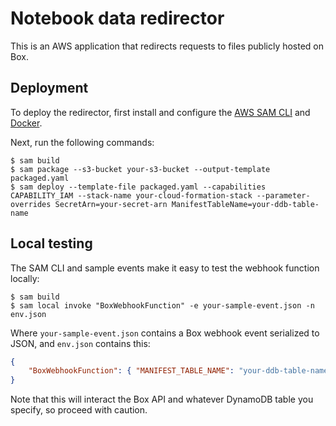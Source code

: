 # Notebook data redirector

This is an AWS application that redirects requests to files publicly hosted on Box.

## Deployment

To deploy the redirector, first install and configure the [AWS SAM CLI](https://docs.aws.amazon.com/serverless-application-model/latest/developerguide/serverless-sam-cli-install.html) and [Docker](https://docs.docker.com/install/).

Next, run the following commands:

```console
$ sam build
$ sam package --s3-bucket your-s3-bucket --output-template packaged.yaml
$ sam deploy --template-file packaged.yaml --capabilities CAPABILITY_IAM --stack-name your-cloud-formation-stack --parameter-overrides SecretArn=your-secret-arn ManifestTableName=your-ddb-table-name
```
## Local testing

The SAM CLI and sample events make it easy to test the webhook function locally:

```console
$ sam build
$ sam local invoke "BoxWebhookFunction" -e your-sample-event.json -n env.json
```

Where `your-sample-event.json` contains a Box webhook event serialized to JSON, and `env.json` contains
this:

```json
{
    "BoxWebhookFunction": { "MANIFEST_TABLE_NAME": "your-ddb-table-name" }
}
```

Note that this will interact the Box API and whatever DynamoDB table you specify, so proceed with caution.
